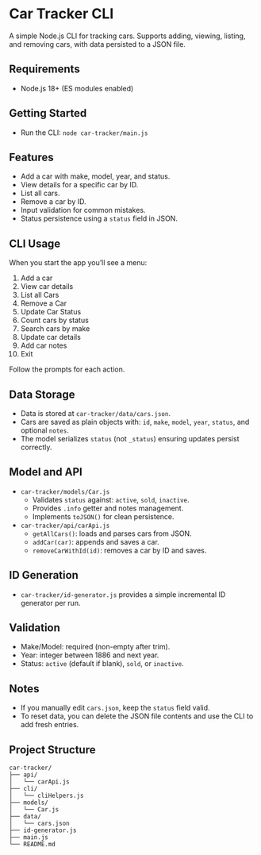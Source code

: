 # Car Tracker CLI

A simple Node.js CLI for tracking cars. Supports adding, viewing, listing, and removing cars, with data persisted to a JSON file.

## Requirements

- Node.js 18+ (ES modules enabled)

## Getting Started

- Run the CLI: `node car-tracker/main.js`

## Features

- Add a car with make, model, year, and status.
- View details for a specific car by ID.
- List all cars.
- Remove a car by ID.
- Input validation for common mistakes.
- Status persistence using a `status` field in JSON.

## CLI Usage

When you start the app you’ll see a menu:

1. Add a car
2. View car details
3. List all Cars
4. Remove a Car
5. Update Car Status
6. Count cars by status
7. Search cars by make
8. Update car details
9. Add car notes
10. Exit

Follow the prompts for each action.

## Data Storage

- Data is stored at `car-tracker/data/cars.json`.
- Cars are saved as plain objects with: `id`, `make`, `model`, `year`, `status`, and optional `notes`.
- The model serializes `status` (not `_status`) ensuring updates persist correctly.

## Model and API

- `car-tracker/models/Car.js`
  - Validates `status` against: `active`, `sold`, `inactive`.
  - Provides `.info` getter and notes management.
  - Implements `toJSON()` for clean persistence.
- `car-tracker/api/carApi.js`
  - `getAllCars()`: loads and parses cars from JSON.
  - `addCar(car)`: appends and saves a car.
  - `removeCarWithId(id)`: removes a car by ID and saves.

## ID Generation

- `car-tracker/id-generator.js` provides a simple incremental ID generator per run.

## Validation

- Make/Model: required (non-empty after trim).
- Year: integer between 1886 and next year.
- Status: `active` (default if blank), `sold`, or `inactive`.

## Notes

- If you manually edit `cars.json`, keep the `status` field valid.
- To reset data, you can delete the JSON file contents and use the CLI to add fresh entries.

## Project Structure

```
car-tracker/
├── api/
│   └── carApi.js
├── cli/
│   └── cliHelpers.js
├── models/
│   └── Car.js
├── data/
│   └── cars.json
├── id-generator.js
├── main.js
└── README.md
```
